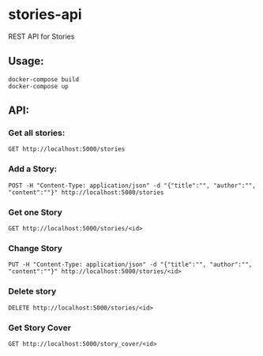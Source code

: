 # stories-api
REST API for Stories

## Usage:
```
docker-compose build
docker-compose up
```

## API:
### Get all stories:
```
GET http://localhost:5000/stories
```
### Add a Story:
```
POST -H "Content-Type: application/json" -d "{"title":"", "author":"", "content":""}" http://localhost:5000/stories
```
### Get one Story
```
GET http://localhost:5000/stories/<id>
```
### Change Story
```
PUT -H "Content-Type: application/json" -d "{"title":"", "author":"", "content":""}" http://localhost:5000/stories/<id>
```
### Delete story
```
DELETE http://localhost:5000/stories/<id>
```
### Get Story Cover
```
GET http://localhost:5000/story_cover/<id>
```
